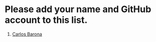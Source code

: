 # Please add your name and GitHub account to this list.

1. [Carlos Barona](https://github.com/Cbarona)